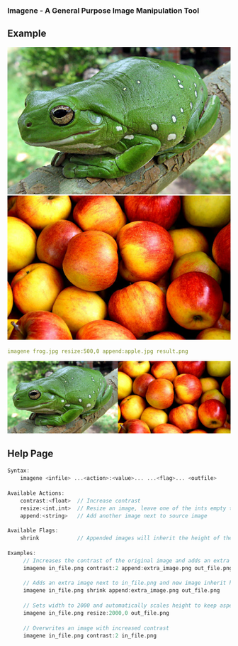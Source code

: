 ### Imagene - A General Purpose Image Manipulation Tool

## Example
![frog.png](example/frog.jpg) 
![apple.png](example/apple.jpg)
```yaml
imagene frog.jpg resize:500,0 append:apple.jpg result.png
```
![result.png](example/result.png)

## Help Page
```rust
Syntax:
    imagene <infile> ...<action>:<value>... ...<flag>... <outfile>

Available Actions:
    contrast:<float>  // Increase contrast
    resize:<int,int>  // Resize an image, leave one of the ints empty to auto scale it
    append:<string>   // Add another image next to source image

Available Flags:
    shrink            // Appended images will inherit the height of the shortest

Examples:
     // Increases the contrast of the original image and adds an extra image next to it
     imagene in_file.png contrast:2 append:extra_image.png out_file.png

     // Adds an extra image next to in_file.png and new image inherit height of the smallest
     imagene in_file.png shrink append:extra_image.png out_file.png

     // Sets width to 2000 and automatically scales height to keep aspect ratio
     imagene in_file.png resize:2000,0 out_file.png

     // Overwrites an image with increased contrast
     imagene in_file.png contrast:2 in_file.png
```
